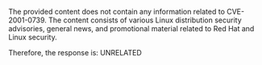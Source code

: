 The provided content does not contain any information related to CVE-2001-0739. The content consists of various Linux distribution security advisories, general news, and promotional material related to Red Hat and Linux security.

Therefore, the response is: UNRELATED